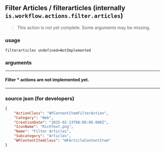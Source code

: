 
## Filter Articles / filterarticles (internally `is.workflow.actions.filter.articles`)

> This action is not yet complete. Some arguments may be missing.



### usage
```
filterarticles undefined=NotImplemented
```

### arguments

---

#### Filter * actions are not implemented yet.

---

### source json (for developers)

```json
{
	"ActionClass": "WFContentItemFilterAction",
	"Category": "Web",
	"CreationDate": "2015-02-13T08:00:00.000Z",
	"IconName": "RichText.png",
	"Name": "Filter Articles",
	"Subcategory": "Articles",
	"WFContentItemClass": "WFArticleContentItem"
}
```
